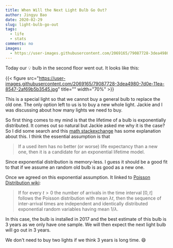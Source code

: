 ```yaml
---
title: When Will the Next Light Bulb Go Out?
author: Jingyu Bao
date: 2020-02-29
slug: light-bulb-go-out
tags:
  - life
  - stats
comments: no
images:
  - https://user-images.githubusercontent.com/2069165/79087728-3dea4980-7d0e-11ea-8547-2af69b5b3545.jpg
---
```


Today our :bulb: bulb in the second floor went out. It looks like this:

{{< figure src="https://user-images.githubusercontent.com/2069165/79087728-3dea4980-7d0e-11ea-8547-2af69b5b3545.jpg" title="" width="70%" >}}

This is a special light so that we cannot buy a general bulb to replace the old one. The only option left to us is to buy a new whole light.
Jackie and I was discussing about how many lights we need to buy.

So first thing comes to my mind is that the lifetime of a bulb is exponentially distributed. It comes out so natural but Jackie asked me why it is the case? So I did some search and this [math stackexchange](https://math.stackexchange.com/questions/2478820/exponential-bulbs) has some explanation about this. I think the essential assumption is that

> If a used item has no better (or worse) life expectancy than a new one, then it is a candidate for an exponential lifetime model.

Since exponential distribution is memory-less. I guess it should be a good fit to that if we assume an random old bulb is as good as a new one.

Once we agreed on this exponential assumption. It linked to [Poisson Distribution wiki](https://en.wikipedia.org/wiki/Poisson_distribution):

> If for every $t > 0$ the number of arrivals in the time interval $[0, t]$ follows the Poisson distribution with mean $\lambda t$, then the sequence of inter-arrival times are independent and identically distributed exponential random variables having mean $1/\lambda$.

In this case, the bulb is installed in 2017 and the best estimate of this bulb is 3 years as we only have one sample. We will then expect the next light bulb will go out in 3 years.

We don't need to buy two lights if we think 3 years is long time. :smile:
